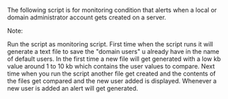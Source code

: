 The following script is for monitoring condition that alerts when a local or domain administrator account gets created on a server.

Note:

Run the script as monitoring script.
First time when the script runs it will generate a text file to save the "domain users" u already have in the name of default users.
In the first time a new file will get generated with a low kb value around 1 to 10 kb which contains the user values to compare.
Next time when you run the script another file get created and the contents of the files get compared and the new user added is displayed. 
Whenever a new user is added an alert will get generated.